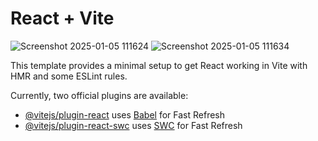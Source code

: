 # React + Vite



![Screenshot 2025-01-05 111624](https://github.com/user-attachments/assets/d3d5501a-5974-40f3-85f2-dbb5cdfee51b)
![Screenshot 2025-01-05 111634](https://github.com/user-attachments/assets/b651b124-3c77-4fad-be01-d0999736c9dd)





This template provides a minimal setup to get React working in Vite with HMR and some ESLint rules.

Currently, two official plugins are available:

- [@vitejs/plugin-react](https://github.com/vitejs/vite-plugin-react/blob/main/packages/plugin-react/README.md) uses [Babel](https://babeljs.io/) for Fast Refresh
- [@vitejs/plugin-react-swc](https://github.com/vitejs/vite-plugin-react-swc) uses [SWC](https://swc.rs/) for Fast Refresh
